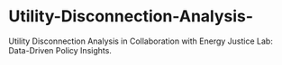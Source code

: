 # Utility-Disconnection-Analysis-
Utility Disconnection Analysis in Collaboration with Energy Justice Lab: Data-Driven Policy Insights.
